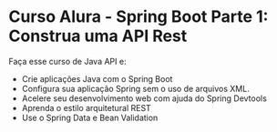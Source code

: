 # Curso Alura - Spring Boot Parte 1: Construa uma API Rest

Faça esse curso de Java API e:

- Crie aplicações Java com o Spring Boot
- Configura sua aplicação Spring sem o uso de arquivos XML.
- Acelere seu desenvolvimento web com ajuda do Spring Devtools
- Aprenda o estilo arquitetural REST
- Use o Spring Data e Bean Validation
